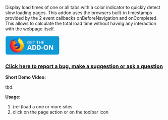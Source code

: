 Display load times of one or all tabs with a color indicator to quickly detect slow loading pages.
This addon uses the browsers built-in timestamps provided by the 2 event callbacks onBeforeNavigation and onCompleted.
This allows to calculate the total load time without having any interaction with the webpage itself.

[![](https://raw.githubusercontent.com/igorlogius/igorlogius/main/geFxAddon.png)](https://addons.mozilla.org/en-US/firefox/addon/copy-tabs/)

### [Click here to report a bug, make a suggestion or ask a question](https://github.com/igorlogius/igorlogius/issues/new/choose)

<b>Short Demo Video:</b>

tbd.

<b>Usage:</b>
<ol>
    <li>(re-)load a one or more sites</li>
    <li>click on the page action or on the toolbar icon</li>
</ol>
